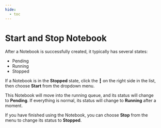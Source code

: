 ```yaml
---
hide:
  - toc
---
```


# Start and Stop Notebook

After a Notebook is successfully created, it typically has several states:

- Pending
- Running
- Stopped

If a Notebook is in the **Stopped** state, click the **┇** on the right side in the list, then choose **Start** from the dropdown menu.

<!-- add image later -->

This Notebook will move into the running queue, and its status will change to **Pending**. If everything is normal, its status will change to **Running** after a moment.

If you have finished using the Notebook, you can choose **Stop** from the menu to change its status to **Stopped**.
